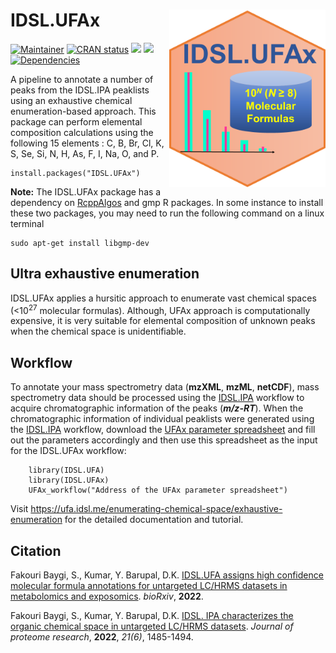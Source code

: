 # IDSL.UFAx<img src='UFAx_educational_files/Figures/IDSL.UFAx-logo.png' width="250px" align="right" />

<!-- badges: start -->
[![Maintainer](https://img.shields.io/badge/maintainer-Sadjad_Fakouri_Baygi-blue)](https://github.com/sajfb)
[![CRAN status](https://www.r-pkg.org/badges/version/IDSL.UFAx)](https://cran.r-project.org/package=IDSL.UFAx)
![](http://cranlogs.r-pkg.org/badges/IDSL.UFAx?color=orange)
![](http://cranlogs.r-pkg.org/badges/grand-total/IDSL.UFAx?color=brightgreen)
[![Dependencies](https://tinyverse.netlify.com/badge/IDSL.UFAx)](https://cran.r-project.org/package=IDSL.UFAx)
<!-- badges: end -->

A pipeline to annotate a number of peaks from the IDSL.IPA peaklists using an exhaustive chemical enumeration-based approach. This package can perform elemental composition calculations using the following 15 elements : C, B, Br, Cl, K, S, Se, Si, N, H, As, F, I, Na, O, and P.

	install.packages("IDSL.UFAx")


**Note:** The IDSL.UFAx package has a dependency on [RcppAlgos](https://github.com/jwood000/RcppAlgos) and gmp R packages. In some instance to install these two packages, you may need to run the following command on a linux terminal

	sudo apt-get install libgmp-dev

## Ultra exhaustive enumeration
IDSL.UFAx applies a hursitic approach to enumerate vast chemical spaces (<10<sup>27</sup> molecular formulas). Although, UFAx approach is computationally expensive, it is very suitable for elemental composition of unknown peaks when the chemical space is unidentifiable.

## Workflow
To annotate your mass spectrometry data (**mzXML**, **mzML**, **netCDF**), mass spectrometry data should be processed using the [IDSL.IPA](https://github.com/idslme/IDSL.IPA) workflow to acquire chromatographic information of the peaks (***m/z-RT***). When the chromatographic information of individual peaklists were generated using the [IDSL.IPA](https://github.com/idslme/IDSL.IPA) workflow, download the [UFAx parameter spreadsheet](https://raw.githubusercontent.com/idslme/IDSL.UFAx/main/UFAx_parameters.xlsx) and fill out the parameters accordingly and then use this spreadsheet as the input for the IDSL.UFAx workflow:

		library(IDSL.UFA)
		library(IDSL.UFAx)
		UFAx_workflow("Address of the UFAx parameter spreadsheet")

Visit https://ufa.idsl.me/enumerating-chemical-space/exhaustive-enumeration for the detailed documentation and tutorial.

## Citation
Fakouri Baygi, S., Kumar, Y. Barupal, D.K. [IDSL.UFA assigns high confidence molecular formula annotations for untargeted LC/HRMS datasets in metabolomics and exposomics](https://www.biorxiv.org/content/10.1101/2022.02.02.478834v1.article-info). *bioRxiv*, **2022**.


Fakouri Baygi, S., Kumar, Y. Barupal, D.K. [IDSL. IPA characterizes the organic chemical space in untargeted LC/HRMS datasets](https://pubs.acs.org/doi/10.1021/acs.jproteome.2c00120). *Journal of proteome research*, **2022**, *21(6)*, 1485-1494.